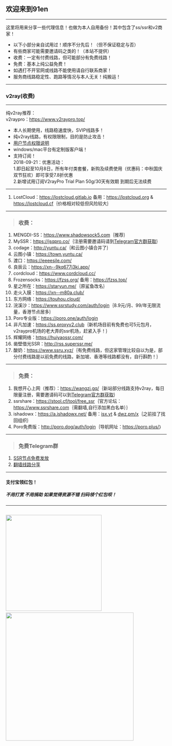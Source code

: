 ## 欢迎来到91en  
--- 
这里将用来分享一些代理信息！也做为本人自用备份！其中包含了ss/ssr和v2商家！  
- 以下小部分亲自试用过！顺序不分先后！（但不保证稳定与否）
- 有些商家可能需要邀请码之类的！（本站不提供）  
- 收费：一定有付费线路，但可能部分有免费线路！  
- 免费：基本上纯公益免费！  
- 如遇打不开官网或线路不能使用请自行联系商家！     
- 服务商线路稳定性、跑路等情况与本人无关！纯搬运！  

---   
### v2ray(收费) 
---
纯v2ray推荐：  
v2raypro：<a href="https://www.v2raypro.top/aff.php?aff=3&gid=5" target="_blank"><span style="color:#ed1941;">https://www.v2raypro.top/</span></a>  
- 本人长期使用，线路稳速度快，SVIP线路多！
- 纯v2ray线路，有权限限制，目的是防止攻击！  
- <a href="https://www.v2raypro.top/announcements.php?id=106" target="_blank">用户节点权限说明</a>   
- windows/mac平台有定制版客户端！  
- 支持订阅！  
2018-09-21：优惠活动：  
1.即日起至10月8日，所有年付类套餐，新购及续费使用（优惠码：中秋国庆双节狂欢）即可享受7.8折优惠  
2.新增试用订阅V2rayPro Trial Plan 50g/30天有效期 到期后无法续费  

---
1. LostCloud：<a href="https://lostcloud.gitlab.io" target="_blank">https://lostcloud.gitlab.io</a> 备用：<a href="https://lostcloud.org" target="_blank">https://lostcloud.org</a> & <a href="https://lostcloud.cf" target="_blank">https://lostcloud.cf</a>｛价格相对较低但风险较大｝  

---

> <h3>收费：</h3>     
1. MENGDI-SS：<a href="https://www.shadowsock5.com/auth/register?code=2JipiD7jDrvOsWUuRlhuqBBXAadjcMlC" target="_blank"><span style="color:#ed1941;">https://www.shadowsock5.com</span></a>｛推荐｝     
2. MySSR：<a href="https://jsqpro.co/" target="_blank">https://jsqpro.co/</a>｛注册需要邀请码请到<a href="https://t.me/jsqpro" target="_blank">Telegram官方群获取</a>｝  
3. codage：<a href="http://yuntu.ca/" target="_blank">http://yuntu.ca/</a>｛和云图小镇合并了｝    
4. 云图小镇：<a href="https://town.yuntu.ca/" target="_blank">https://town.yuntu.ca/</a>     
5. 渡口：<a href="https://eeeesile.com/" target="_blank">https://eeeesile.com/</a>   
6. 良辰云：<a href="https://xn--9kq677j3ki.app/" target="_blank">https://xn--9kq677j3ki.app/</a>   
7. cordcloud：<a href="https://www.cordcloud.cc/" target="_blank">https://www.cordcloud.cc/</a>
8. Frozensocks：<a href="https://fzss.org/" target="_blank">https://fzss.org/</a> 备用：<a href="https://fzss.top/" target="_blank">https://fzss.top/</a>  
9. 星之所在：<a href="https://staryun.me/" target="_blank">https://staryun.me/</a>｛原鲨鱼改名｝  
10. 走火入膜：<a href="https://xn--m80a.club/" target="_blank">https://xn--m80a.club/</a>    
11. 东方网络：<a href="https://touhou.cloud/" target="_blank">https://touhou.cloud/</a>  
12. 浣溪沙：<a href="https://www.ssrstudy.com/auth/login" target="_blank">https://www.ssrstudy.com/auth/login</a>｛8.9元/月、99/年无限流量，香港节点居多｝  
13. Poro专业版：<a href="https://poro.one/auth/login" target="_blank">https://poro.one/auth/login</a>  
14. 非凡加速：<a href="https://ss.proxyv2.club" target="_blank">https://ss.proxyv2.club</a>｛新机场目前有免费也可5元包月，v2raypro机场的老大弄的ssr机场，赶紧入手！｝  
15. 辉耀网络：<a href="https://huiyaossr.com/" target="_blank">https://huiyaossr.com/</a>  
16. 凿壁借光SSR：<a href="http://rss.superssr.me/" target="_blank">http://rss.superssr.me/</a>    
99. 酸奶：<a href="https://www.ssru.xyz/" target="_blank">https://www.ssru.xyz/</a>｛有免费线路，但这家管理比较自以为是，部分付费线路是以前免费的线路，新加坡、香港等线路都没有，自行斟酌！｝  

---  

> <h3>免费：</h3>    
1. 我想开心上网（推荐）：<a href="https://wangzi.gq/" target="_blank"><span style="color:#ed1941;">https://wangzi.gq/</span></a>｛新站部分线路支持v2ray，每日限量注册，需要邀请码可以到<a href="https://t.me/joinchat/F6lKrUMKir4jj-jiTn7oQQ" target="_blank">Telegram官方群获取</a>｝   
2. ssrshare：<a href="https://stool.cf/tool/free_ssr" target="_blank">https://stool.cf/tool/free_ssr</a>｛官方论坛：<a href="https://www.ssrshare.com" target="_blank">https://www.ssrshare.com</a>｛需翻墙,自行添加黑白名单｝｝   
3. ishadowx：<a href="https://a.ishadowx.net/" target="_blank">https://a.ishadowx.net/</a> 备用：<a href="http://isx.yt" target="_blank">isx.yt</a> & <a href="http://dwz.pm/x" target="_blank">dwz.pm/x</a>｛之前挂了找回组织｝    
4. Poro免费版：<a href="http://poro.dog/auth/login" target="_blank">http://poro.dog/auth/login</a>｛导航网址：<a href="https://poro.plus/" target="_blank">https://poro.plus/</a>｝  

---
> <h3>免费Telegram群</h3>  
1. <a href="https://t.me/SSRlist" target="_blank">SSR节点免费发放</a>  
2. <a href="https://t.me/vpnko" target="_blank">翻墙线路分享</a>   

--- 
#### 支付宝领红包！  
##### 不用打赏 不用捐助 如果觉得资源不错 扫码领个红包呗！
---
<!-- 
<a href="javascript:void(0);" onclick="return false;"><img src="https://s1.ax1x.com/2018/09/06/i9xLB8.png" width="" height="200" border="0"/></a>
<a href="javascript:void(0);" onclick="return false;"><img src="https://s1.ax1x.com/2018/09/06/i9zavt.png" width="" height="200" border="0"/></a>
 -->  
<a href="#" onclick="return false;"><img src="https://s1.ax1x.com/2018/12/08/F3L4pt.jpg" width="" height="300" border="0"/></a>&nbsp;&nbsp;&nbsp;&nbsp;
<a href="#" onclick="return false;"><img src="https://s1.ax1x.com/2018/11/02/ih5pkt.jpg" width="400" height="" border="0"/>
</a>
---
